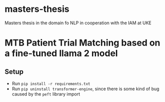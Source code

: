 # masters-thesis
Masters thesis in the domain fo NLP in cooperation with the IAM at UKE
# MTB Patient Trial Matching based on a fine-tuned llama 2 model
## Setup
- Run `pip install -r requirements.txt`
- Run `pip uninstall transformer-engine`, since there is some kind of bug caused by the `peft` library import
